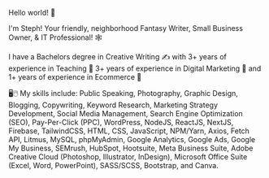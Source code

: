 Hello world! 👋

I'm Steph! Your friendly, neighborhood Fantasy Writer, Small Business Owner, & IT Professional! 🕸️

I have a Bachelors degree in Creative Writing ✍️ with 3+ years of experience in Teaching 🍎 3+ years of experience in Digital Marketing 🎨 and 1+ years of experience in Ecommerce 🛒

🖥️🖱️ My skills include: Public Speaking, Photography, Graphic Design, Blogging, Copywriting, Keyword Research, Marketing Strategy Development, Social Media Management, Search Engine Optimization (SEO), Pay-Per-Click (PPC), WordPress, NodeJS, ReactJS, NextJS, Firebase, TailwindCSS, HTML, CSS, JavaScript, NPM/Yarn, Axios, Fetch API, Litmus, MySQL, phpMyAdmin, Google Analytics, Google Ads, Google My Business, SEMrush, HubSpot, Hootsuite, Meta Business Suite, Adobe Creative Cloud (Photoshop, Illustrator, InDesign), Microsoft Office Suite (Excel, Word, PowerPoint), SASS/SCSS, Bootstrap, and Canva.
